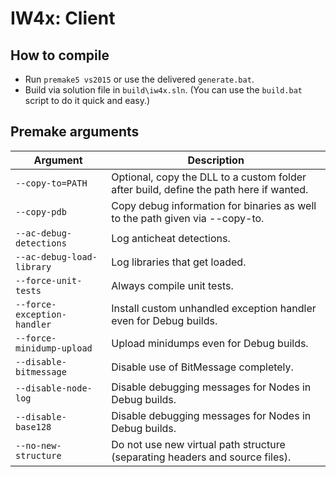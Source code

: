 
# IW4x: Client

## How to compile

- Run `premake5 vs2015` or use the delivered `generate.bat`.
- Build via solution file in `build\iw4x.sln`. (You can use the `build.bat` script to do it quick and easy.)

## Premake arguments

| Argument | Description |
| ------------- | ------------- |
| `--copy-to=PATH` | Optional, copy the DLL to a custom folder after build, define the path here if wanted. |
| `--copy-pdb` | Copy debug information for binaries as well to the path given via --copy-to. |
| `--ac-debug-detections` | Log anticheat detections. |
| `--ac-debug-load-library` | Log libraries that get loaded. |
| `--force-unit-tests` | Always compile unit tests. |
| `--force-exception-handler` | Install custom unhandled exception handler even for Debug builds. |
| `--force-minidump-upload` | Upload minidumps even for Debug builds. |
| `--disable-bitmessage` | Disable use of BitMessage completely. |
| `--disable-node-log` | Disable debugging messages for Nodes in Debug builds. |
| `--disable-base128` | Disable debugging messages for Nodes in Debug builds. |
| `--no-new-structure` | Do not use new virtual path structure (separating headers and source files). |

